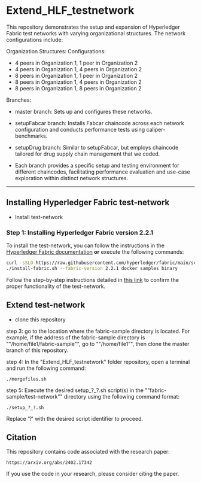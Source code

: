 # Extend_HLF_testnetwork
This repository demonstrates the setup and expansion of Hyperledger Fabric test networks with varying organizational structures. The network configurations include:

Organization Structures:
Configurations:

* 4 peers in Organization 1, 1 peer in Organization 2                
* 4 peers in Organization 1, 4 peers in Organization 2
* 8 peers in Organization 1, 1 peer in Organization 2
* 8 peers in Organization 1, 4 peers in Organization 2
* 8 peers in Organization 1, 8 peers in Organization 2

Branches:

* master branch: Sets up and configures these networks.

* setupFabcar branch: Installs Fabcar chaincode across each network configuration and conducts performance tests using caliper-benchmarks.

* setupDrug branch: Similar to setupFabcar, but employs chaincode tailored for drug supply chain management that we coded.

* Each branch provides a specific setup and testing environment for different chaincodes, facilitating performance evaluation and use-case exploration within distinct network structures.

-----------------------------------

## Installing Hyperledger Fabric test-network
- Install test-network
  
### Step 1: Installing Hyperledger Fabric version 2.2.1
To install the test-network, you can follow the instructions in the [Hyperledger Fabric documentation](https://hyperledger-fabric.readthedocs.io/en/latest/install.html) **or** execute the following commands:

```bash
curl -sSLO https://raw.githubusercontent.com/hyperledger/fabric/main/scripts/install-fabric.sh && chmod +x install-fabric.sh
./install-fabric.sh --fabric-version 2.2.1 docker samples binary
```  
Follow the step-by-step instructions detailed in [this link](https://hyperledger-fabric.readthedocs.io/en/latest/test_network.html#using-the-fabric-test-network ) to confirm the proper functionality of the test-network.
## Extend test-network
- clone this repository
  
step 3: go to the location where the fabric-sample directory is located. For example, if the address of the fabric-sample directory is ""/home/file1/fabric-sample"", go to ""/home/file1"", then clone the master branch of this repository.

step 4: In the "Extend_HLF_testnetwork" folder repository, open a terminal and run the following command:
~~~
./mergefiles.sh
~~~

step 5: Execute the desired setup_?_?.sh script(s) in the ""fabric-sample/test-network"" directory using the following command format:
~~~
./setup_?_?.sh
~~~
Replace '?' with the desired script identifier to proceed.


## Citation

This repository contains code associated with the research paper:

    https://arxiv.org/abs/2402.17342

If you use the code in your research, please consider citing the paper.


